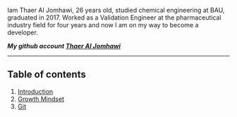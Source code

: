 
Iam Thaer Al Jomhawi, 26 years old, studied chemical engineering at BAU, graduated in 2017. Worked as a Validation Engineer at the pharmaceutical industry field for four years and now I am on my way to become a developer. 

***My github account [Thaer Al Jomhawi](https://github.com/ThaerJomhawi)***

-----


## Table of contents

1. [Introduction](introduction )
2. [Growth Mindset](https://replit.com/@ThaerJomhawi/reading-notes#Growth%20mindset.md)
3. [Git](https://replit.com/@ThaerJomhawi/reading-notes#Git.md) 